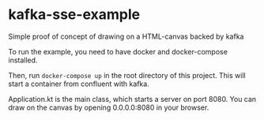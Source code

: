 # kafka-sse-example
Simple proof of concept of drawing on a HTML-canvas backed by kafka

To run the example, you need to have docker and docker-compose installed.

Then, run `docker-compose up` in the root directory of this project. This will start a container from confluent with kafka.

Application.kt is the main class, which starts a server on port 8080. You can draw on the canvas by opening 0.0.0.0:8080 in your browser.